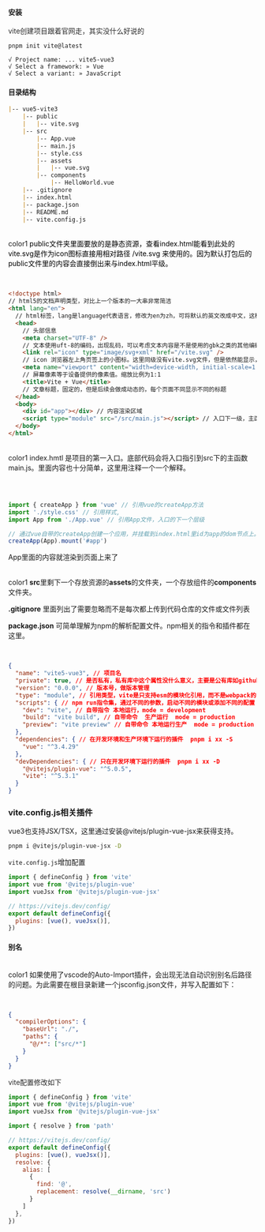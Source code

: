 #### 安装
<font style="color:rgb(43, 43, 43);">vite创建项目跟着官网走，其实没什么好说的</font>

```tsx
pnpm init vite@latest

√ Project name: ... vite5-vue3
√ Select a framework: » Vue
√ Select a variant: » JavaScript

```

#### 目录结构
```markdown
|-- vue5-vite3
    |-- public
    |   |-- vite.svg
    |-- src
        |-- App.vue
        |-- main.js
        |-- style.css
        |-- assets
        |   |-- vue.svg
        |-- components
            |-- HelloWorld.vue
    |-- .gitignore
    |-- index.html
    |-- package.json
    |-- README.md
    |-- vite.config.js

```

<br/>color1
<font style="color:#000000;">public文件夹里面要放的是静态资源，查看index.html能看到此处的vite.svg是作为icon图标直接用相对路径 /vite.svg 来使用的。因为默认打包后的public文件里的内容会直接倒出来与index.html平级。</font>

<br/>

```html
<!doctype html>
// html5的文档声明类型，对比上一个版本的一大串非常简洁
<html lang="en">
  // html标签，lang是language代表语言，修改为en为zh，可将默认的英文改成中文，这样就不用每次都出现翻译弹窗了
  <head>
    // 头部信息
    <meta charset="UTF-8" />
    // 文本使用uft-8的编码，出现乱码，可以考虑文本内容是不是使用的gbk之类的其他编码
    <link rel="icon" type="image/svg+xml" href="/vite.svg" />
    // icon 浏览器左上角页签上的小图标。这里同级没有vite.svg文件，但是依然能显示，是由于vite下public的独特解析模式。
    <meta name="viewport" content="width=device-width, initial-scale=1.0" />
    // 屏幕像素等于设备提供的像素值。缩放比例为1:1
    <title>Vite + Vue</title>
    // 文章标题，固定的，但是后续会做成动态的，每个页面不同显示不同的标题
  </head>
  <body>
    <div id="app"></div> // 内容渲染区域
    <script type="module" src="/src/main.js"></script> // 入口下一级，主函数
  </body>
</html>


```

<br/>color1
index.hmtl 是项目的第一入口。底部代码<script type="module" src="/src/main.ts"></script>会将入口指引到src下的主函数main.js。里面内容也十分简单，这里用注释一个一个解释。

<br/>

```javascript

import { createApp } from 'vue' // 引用vue的createApp方法
import './style.css' // 引用样式, 
import App from './App.vue' // 引用App文件，入口的下一个层级

// 通过vue自带的createApp创建一个应用，并挂载到index.html里id为app的dom节点上。
createApp(App).mount('#app')


```

App里面的内容就渲染到页面上来了

<br/>color1
**src**里剩下一个存放资源的**assets**的文件夹，一个存放组件的**components**文件夹。

**.gitignore** 里面列出了需要忽略而不是每次都上传到代码仓库的文件或文件列表

**package.json** 可简单理解为npm的解析配置文件。npm相关的指令和插件都在这里。

<br/>

```json
{
  "name": "vite5-vue3", // 项目名
  "private": true, // 是否私有，私有库中这个属性没什么意义，主要是公有库如github/gitee上，不设置这个会被搜索。
  "version": "0.0.0", // 版本号，做版本管理
  "type": "module", // 引用类型，vite是只支持esm的模块化引用，而不是webpack的require。
  "scripts": { // npm run指令集，通过不同的参数，启动不同的模块或添加不同的配置
    "dev": "vite", // 自带指令 本地运行，mode = development
    "build": "vite build", // 自带命令  生产运行  mode = production
    "preview": "vite preview" // 自带命令 本地运行生产  mode = production 这个命令是生成dist，然后调用本地web服务，加入代理，模拟生产环境。
  },
  "dependencies": { // 在开发环境和生产环境下运行的插件  pnpm i xx -S
    "vue": "^3.4.29"
  },
  "devDependencies": { // 只在开发环境下运行的插件  pnpm i xx -D 
    "@vitejs/plugin-vue": "^5.0.5",
    "vite": "^5.3.1"
  }
}

```

### vite.config.js相关插件
vue3也支持JSX/TSX，这里通过安装@vitejs/plugin-vue-jsx来获得支持。

```bash
pnpm i @vitejs/plugin-vue-jsx -D

```



`vite.config.js`增加配置

```javascript
import { defineConfig } from 'vite'
import vue from '@vitejs/plugin-vue'
import vueJsx from '@vitejs/plugin-vue-jsx'

// https://vitejs.dev/config/
export default defineConfig({
  plugins: [vue(), vueJsx()],
})

```

#### 别名
<br/>color1
如果使用了vscode的Auto-Import插件，会出现无法自动识别别名后路径的问题。为此需要在根目录新建一个jsconfig.json文件，并写入配置如下：

<br/>

```json
{
  "compilerOptions": {
    "baseUrl": "./",
    "paths": {
      "@/*": ["src/*"]
    }
  }
}

```

<font style="color:rgb(43, 43, 43);">vite配置修改如下</font>

```javascript
import { defineConfig } from 'vite'
import vue from '@vitejs/plugin-vue'
import vueJsx from '@vitejs/plugin-vue-jsx'

import { resolve } from 'path'

// https://vitejs.dev/config/
export default defineConfig({
  plugins: [vue(), vueJsx()],
  resolve: {
    alias: [
      {
        find: '@',
        replacement: resolve(__dirname, 'src')
      }
    ]
  },
})


```

